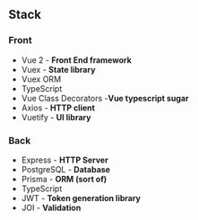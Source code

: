 ## Stack

### Front

- Vue 2 - **Front End framework**
- Vuex -  **State library**
- Vuex ORM 
- TypeScript
- Vue Class Decorators -**Vue typescript sugar**
- Axios - **HTTP client**
- Vuetify - **UI library**


### Back

- Express - **HTTP Server**
- PostgreSQL - **Database**
- Prisma - **ORM (sort of)**
- TypeScript
- JWT - **Token generation library**
- JOI - **Validation**


